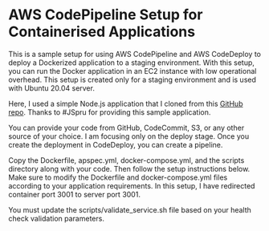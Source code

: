 # AWS CodePipeline Setup for Containerised  Applications

This is a sample setup for using AWS CodePipeline and AWS CodeDeploy to deploy a Dockerized application to a staging environment. With this setup, you can run the Docker application in an EC2 instance with low operational overhead. This setup is created only for a staging environment and is used with Ubuntu 20.04 server.

Here, I used a simple Node.js application that I cloned from this [GitHub repo](https://github.com/jspruance/musician-app.git). Thanks to #JSpru for providing this sample application.

You can provide your code from GitHub, CodeCommit, S3, or any other source of your choice. I am focusing only on the deploy stage. Once you create the deployment in CodeDeploy, you can create a pipeline.

Copy the Dockerfile, apspec.yml, docker-compose.yml, and the scripts directory along with your code. Then follow the setup instructions below. Make sure to modify the Dockerfile and docker-compose.yml files according to your application requirements. In this setup, I have redirected container port 3001 to server port 3001.

You must update the scripts/validate_service.sh file based on your health check validation parameters.
